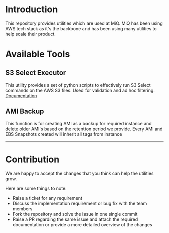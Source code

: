 # Introduction

This repository provides utilities which are used at MiQ.
MiQ has been using AWS tech stack as it's the backbone and has been using many utilities to help scale their product.


# Available Tools

## S3 Select Executor

This utility provides a set of python scripts to effectively run S3 Select commands on the AWS S3 files. 
Used for validation and ad hoc filtering. [Documentation](s3_select_executor/README.md)

## AMI Backup

This function is for creating AMI as a backup for required instance and delete older AMI's based on the retention period we provide. Every AMI and EBS Snapshots created will inherit all tags from instance

---

# Contribution
We are happy to accept the changes that you think can help the utilities grow.

Here are some things to note:

* Raise a ticket for any requirement
* Discuss the implementation requirement or bug fix with the team members
* Fork the repository and solve the issue in one single commit
* Raise a PR regarding the same issue and attach the required documentation or provide a more detailed overview of the changes
 
